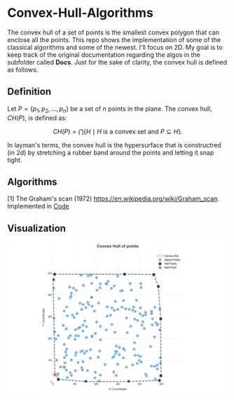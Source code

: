 # Convex-Hull-Algorithms
 
The convex hull of a set of points is the smallest convex polygon that can enclose all the points. This repo shows the implementation of some of the classical algorithms and some of the newest. I'll focus on 2D. 
My goal is to keep track of the original documentation regarding the algos in the subfolder called **Docs**. Just for the sake of clarity, the convex hull is defined as follows. 

## Definition

Let $P = \{p_1, p_2, \dots, p_n\}$ be a set of $n$ points in the plane. The convex hull, $CH(P)$, is defined as:

$$CH(P) = \bigcap \{H \mid H \text{ is a convex set and } P \subseteq H\}.$$

In layman's terms, the convex hull is the hypersurface that is constructred (in 2d) by stretching a rubber band around the points and letting it snap tight.

## Algorithms

[1] The Graham's scan (1972) https://en.wikipedia.org/wiki/Graham_scan. Implemented in [Code](https://github.com/JMarOve/Convex-Hull-Algorithms/blob/main/src/ch_algos/GrahamScan.py)
## Visualization

![Convex Hull Example](https://github.com/JMarOve/Convex-Hull-Algorithms/blob/main/Images/ConvexHullGrahamScan.jpg)



